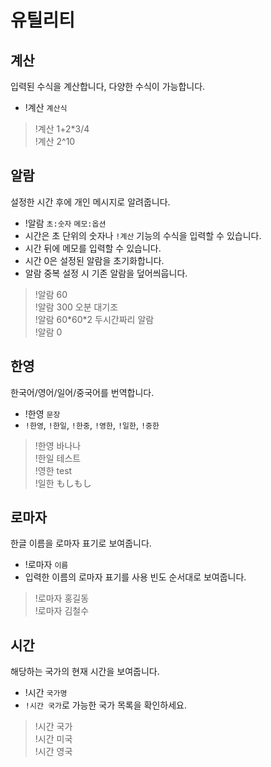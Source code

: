 # 유틸리티

## 계산

입력된 수식을 계산합니다, 다양한 수식이 가능합니다.

- !계산 `계산식`

> !계산 1+2\*3/4 \
> !계산 2^10

## 알람

설정한 시간 후에 개인 메시지로 알려줍니다.

- !알람 `초:숫자` `메모:옵션`
- 시간은 초 단위의 숫자나 `!계산` 기능의 수식을 입력할 수 있습니다.
- 시간 뒤에 메모를 입력할 수 있습니다.
- 시간 0은 설정된 알람을 초기화합니다.
- 알람 중복 설정 시 기존 알람을 덮어씌웁니다.

> !알람 60 \
> !알람 300 오분 대기조 \
> !알람 60\*60\*2 두시간짜리 알람 \
> !알람 0

## 한영

한국어/영어/일어/중국어를 번역합니다.

- !한영 `문장`
- `!한영`, `!한일`, `!한중`, `!영한`, `!일한`, `!중한`

> !한영 바나나 \
> !한일 테스트 \
> !영한 test \
> !일한 もしもし

## 로마자

한글 이름을 로마자 표기로 보여줍니다.

- !로마자 `이름`
- 입력한 이름의 로마자 표기를 사용 빈도 순서대로 보여줍니다.

> !로마자 홍길동 \
> !로마자 김철수

## 시간

해당하는 국가의 현재 시간을 보여줍니다.

- !시간 `국가명`
- `!시간 국가`로 가능한 국가 목록을 확인하세요.

> !시간 국가 \
> !시간 미국 \
> !시간 영국
